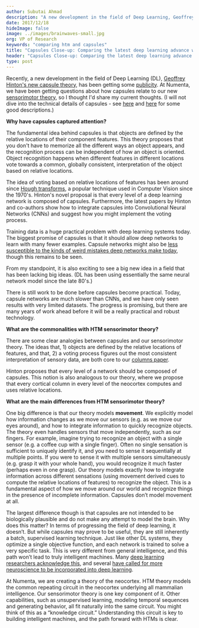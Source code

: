 ```yaml
---
author: Subutai Ahmad
description: "A new development in the field of Deep Learning, Geoffrey Hinton's capsule theory, has recently been getting some publicity. At Numenta, we have been getting questions about how it relates to our sensorimotor theory. Subutai Ahmad shares his thoughts about the Hinton's theory in this blog comparing HTM and capsules."
date: 2017/12/18
hideImage: false
image: ../images/brainwaves-small.jpg
org: VP of Research
keywords: "comparing htm and capsules"
title: "Capsules Close-up: Comparing the latest deep learning advance with HTM Sensorimotor Theory"
header: "Capsules Close-up: Comparing the latest deep learning advance with HTM Sensorimotor Theory"
type: post
---
```


Recently, a new development in the field of Deep Learning (DL), [Geoffrey Hinton's new capsule theory](http://arxiv.org/abs/1710.09829), has been getting some [publicity](https://www.nytimes.com/2017/11/28/technology/artificial-intelligence-research-toronto.html). At Numenta, we have been getting questions about how capsules relate to our new [sensorimotor theory](/resources/papers/a-theory-of-how-columns-in-the-neocortex-enable-learning-the-structure-of-the-world/), so I thought I'd share my current thoughts. (I will not dive into the technical details of capsules - see [here](https://jhui.github.io/2017/11/03/Dynamic-Routing-Between-Capsules) and [here](https://blog.acolyer.org/2017/11/13/dynamic-routing-between-capsules/amp) for some good descriptions.)

**Why have capsules captured attention?**

The fundamental idea behind capsules is that objects are defined by the relative locations of their component features. This theory proposes that you don't have to memorize all the different ways an object appears, and the recognition process can be independent of how an object is oriented. Object recognition happens when different features in different locations vote towards a common, globally consistent, interpretation of the object based on relative locations.

The idea of voting based on relative locations of features has been around since [Hough transforms](https://en.wikipedia.org/wiki/Hough_transform), a popular technique used in Computer Vision since the 1970's. Hinton's novel proposal is that every level of a deep learning network is composed of capsules. Furthermore, the latest papers by Hinton and co-authors show how to integrate capsules into Convolutional Neural Networks (CNNs) and suggest how you might implement the voting process.

Training data is a huge practical problem with deep learning systems today. The biggest promise of capsules is that it should allow deep networks to learn with many fewer examples. Capsule networks might also be [less susceptible to the kinds of weird mistakes deep networks make today](https://www.theverge.com/2017/4/12/15271874/ai-adversarial-images-fooling-attacks-artificial-intelligence), though this remains to be seen.

From my standpoint, it is also exciting to see a big new idea in a field that has been lacking big ideas. (DL has been using essentially the same neural network model since the late 80's.)

There is still work to be done before capsules become practical. Today, capsule networks are much slower than CNNs, and we have only seen results with very limited datasets. The progress is promising, but there are many years of work ahead before it will be a really practical and robust technology.

**What are the commonalities with HTM sensorimotor theory?**

There are some clear analogies between capsules and our sensorimotor theory. The ideas that, 1) objects are defined by the relative locations of features, and that, 2) a voting process figures out the most consistent interpretation of sensory data, are both core to our [columns paper](/resources/papers/a-theory-of-how-columns-in-the-neocortex-enable-learning-the-structure-of-the-world/).

Hinton proposes that every level of a network should be composed of capsules. This notion is also analogous to our theory, where we propose that every cortical column in every level of the neocortex computes and uses relative locations.

**What are the main differences from HTM sensorimotor theory?**

One big difference is that our theory models **movement**. We explicitly model how information changes as we move our sensors (e.g. as we move our eyes around), and how to integrate information to quickly recognize objects. The theory even handles sensors that move independently, such as our fingers. For example, imagine trying to recognize an object with a single sensor (e.g. a coffee cup with a single finger). Often no single sensation is sufficient to uniquely identify it, and you need to sense it sequentially at multiple points. If you were to sense it with multiple sensors simultaneously (e.g. grasp it with your whole hand), you would recognize it much faster (perhaps even in one grasp). Our theory models exactly how to integrate information across different sensations (using movement derived cues to compute the relative locations of features) to recognize the object. This is a fundamental aspect of how we move around our world and recognize things in the presence of incomplete information. Capsules don’t model movement at all.

The largest difference though is that capsules are not intended to be biologically plausible and do not make any attempt to model the brain. Why does this matter? In terms of progressing the field of deep learning, it doesn’t. But while capsules may prove to be useful, they are still inherently a batch, supervised learning technique. Just like other DL systems, they optimize a single objective function, and each network is trained to solve a very specific task. This is very different from general intelligence, and this path won’t lead to truly intelligent machines. Many [deep learning researchers acknowledge this](http://www.cell.com/neuron/fulltext/S0896-6273(17)30509-3), and several [have called for more neuroscience to be incorporated into deep learning](https://www.frontiersin.org/articles/10.3389/fncom.2016.00094/full).

At Numenta, we are creating a theory of the neocortex. HTM theory models the common repeating circuit in the neocortex underlying all mammalian intelligence. Our sensorimotor theory is one key component of it. Other capabilities, such as unsupervised learning, modeling temporal sequences and generating behavior, all fit naturally into the same circuit. You might think of this as a “knowledge circuit.” Understanding this circuit is key to building intelligent machines, and the path forward with HTMs is clear.
